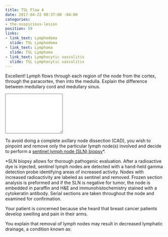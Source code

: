 ```yaml
---
title: TSL Flow 4
date: 2017-04-22 00:37:00 -04:00
categories:
- the-suspicious-lesion
position: 59
links:
- link_text: Lymphedema
  slide: TSL Lymphedema
- link_text: Lymphoma
  slide: TSL Lymphoma
- link_text: Lymphocytic vasculitis
  slide: TSL Lymphocytic vasculitis
---
```


Excellent! Lymph flows through each region of the node from the cortex, through the paracortex, then into the medulla. Explain the difference between medullary cord and medullary sinus.

<div class="form-group"><textarea class="form-control" rows="8"></textarea></div>

To avoid doing a complete axillary node dissection (CAD), you wish to pinpoint and remove only the particular lymph node(s) involved and decide to perform a [sentinel lymph node (SLN) biopsy](https://www.youtube.com/watch?v=StuUjtXj6u8)*.

*SLN biopsy allows for thorough pathogenic evaluation. After a radioactive dye is injected, sentinel lymph nodes are detected with a hand-held gamma detection probe identifying areas of increased activity. Nodes with increased radioactivity are labeled as sentinel and removed. Frozen section analysis is preformed and if the SLN is negative for tumor, the node is embedded in paraffin and H&E and immunohistochemistry stained with a cytokeratin antibody. Serial sections are taken throughout the node and examined for confirmation.

Your patient is concerned because she heard that breast cancer patients develop swelling and pain in their arms.

You explain that removal of lymph nodes may result in decreased lymphatic drainage, a condition known as:
